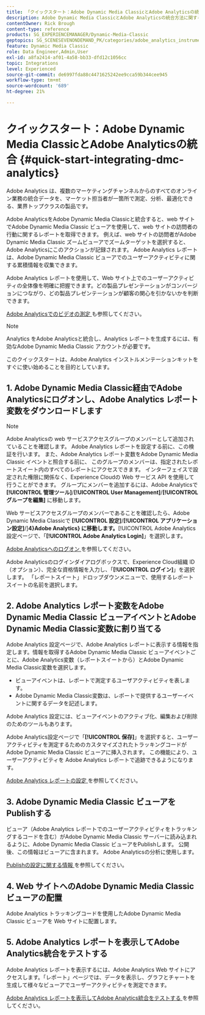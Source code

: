 ```yaml
---
title: 「クイックスタート：Adobe Dynamic Media ClassicとAdobe Analyticsの統合」
description: Adobe Dynamic Media ClassicとAdobe Analyticsの統合方法に関する概要とクイックスタートです。
contentOwner: Rick Brough
content-type: reference
products: SG_EXPERIENCEMANAGER/Dynamic-Media-Classic
geptopics: SG_SCENESEVENONDEMAND_PK/categories/adobe_analytics_instrumentation_kit
feature: Dynamic Media Classic
role: Data Engineer,Admin,User
exl-id: a8fa2414-af01-4a58-bb33-dfd12c1056cc
topic: Integrations
level: Experienced
source-git-commit: de6997fda88c4471625242ee9cca59b344cee945
workflow-type: tm+mt
source-wordcount: '689'
ht-degree: 21%

---
```


# クイックスタート：Adobe Dynamic Media ClassicとAdobe Analyticsの統合 {#quick-start-integrating-dmc-analytics}

Adobe Analytics は、複数のマーケティングチャンネルからのすべてのオンライン業務の統合データを、マーケット担当者が一箇所で測定、分析、最適化できる、業界トップクラスの製品です。

Adobe AnalyticsをAdobe Dynamic Media Classicと統合すると、web サイトでAdobe Dynamic Media Classic ビューアを使用して、web サイトの訪問者の行動に関するレポートを取得できます。 例えば、web サイトの訪問者がAdobe Dynamic Media Classic ズームビューアでズームターゲットを選択すると、Adobe Analyticsにこのアクションが記録されます。 Adobe Analytics レポートは、Adobe Dynamic Media Classic ビューアでのユーザーアクティビティに関する累積情報を収集できます。

Adobe Analytics レポートを使用して、Web サイト上でのユーザーアクティビティの全体像を明確に把握できます。どの製品プレゼンテーションがコンバージョンにつながり、どの製品プレゼンテーションが顧客の関心を引かないかを判断できます。

[Adobe Analyticsでのビデオの測定 ](https://experienceleague.adobe.com/en/docs/media-analytics/using/media-overview) も参照してください。

>[!NOTE]
>
>Analytics をAdobe Analyticsと統合し、Analytics レポートを生成するには、有効なAdobe Dynamic Media Classic アカウントが必要です。

このクイックスタートは、Adobe Analytics インストルメンテーションキットをすぐに使い始めることを目的としています。

## 1. Adobe Dynamic Media Classic経由でAdobe Analyticsにログオンし、Adobe Analytics レポート変数をダウンロードします

>[!NOTE]
>
>Adobe Analyticsの web サービスアクセスグループのメンバーとして追加されていることを確認します。 Adobe Analytics レポートを設定する前に、この検証を行います。 また、Adobe Analytics レポート変数をAdobe Dynamic Media Classic イベントと照合する前に、 このグループのメンバーは、指定されたレポートスイート内のすべてのレポートにアクセスできます。 インターフェイスで設定された権限に関係なく、Experience Cloudの Web サービス API を使用して行うことができます。 グループにメンバーを追加するには、Adobe Analyticsで **[!UICONTROL 管理ツール]**/**[!UICONTROL User Management]**/**[!UICONTROL グループを編集]** に移動します。

Web サービスアクセスグループのメンバーであることを確認したら、Adobe Dynamic Media Classicで **[!UICONTROL 設定]**/**[!UICONTROL アプリケーション設定]**/]**4}Adobe Analytics} に移動します。**[!UICONTROL  Adobe Analytics設定ページで、「**[!UICONTROL Adobe Analytics Login]**」を選択します。

[Adobe Analyticsへのログオン ](log-analytics.md#log_in_to_adobe_analytics) を参照してください。

Adobe Analyticsのログインダイアログボックスで、Experience Cloud組織 ID （オプション）、完全な資格情報を入力し、「**[!UICONTROL ログイン]**」を選択します。 「レポートスイート」ドロップダウンメニューで、使用するレポートスイートの名前を選択します。

## 2. Adobe Analytics レポート変数をAdobe Dynamic Media Classic ビューアイベントとAdobe Dynamic Media Classic変数に割り当てる

Adobe Analytics 設定ページで、Adobe Analytics レポートに表示する情報を指定します。情報を取得するAdobe Dynamic Media Classic ビューアイベントごとに、Adobe Analytics変数（レポートスイートから）とAdobe Dynamic Media Classic変数を選択します。

* ビューアイベントは、レポートで測定するユーザアクティビティを表します。
* Adobe Dynamic Media Classic変数は、レポートで提供するユーザーイベントに関するデータを記述します。

Adobe Analytics 設定には、ビューアイベントのアクティブ化、編集および削除のためのツールもあります。

Adobe Analytics設定ページで「**[!UICONTROL 保存]**」を選択すると、ユーザーアクティビティを測定するためのカスタマイズされたトラッキングコードがAdobe Dynamic Media Classic ビューアに挿入されます。 この機能により、ユーザーアクティビティを Adobe Analytics レポートで追跡できるようになります。

[Adobe Analytics レポートの設定 ](configuring-analytics-reports.md#configuring_adobe_analytics_reports) を参照してください。

## 3. Adobe Dynamic Media Classic ビューアをPublishする

ビューア（Adobe Analytics レポートでのユーザーアクティビティをトラッキングするコードを含む）がAdobe Dynamic Media Classic サーバーに読み込まれるように、Adobe Dynamic Media Classic ビューアをPublishします。 公開後、この情報はビューアに含まれます。 Adobe Analyticsの分析に使用します。

[Publishの設定に関する情報 ](publishing-analytics-configuration-information.md#publishing_adobe_analytics_configuration_information) を参照してください。

## 4. Web サイトへのAdobe Dynamic Media Classic ビューアの配置

Adobe Analytics トラッキングコードを使用したAdobe Dynamic Media Classic ビューアを Web サイトに配置します。

## 5. Adobe Analytics レポートを表示してAdobe Analytics統合をテストする

Adobe Analytics レポートを表示するには、Adobe Analytics Web サイトにアクセスします。「レポート」ページでは、データを表示し、グラフとチャートを生成して様々なビューアでユーザーアクティビティを測定できます。

[Adobe Analytics レポートを表示してAdobe Analytics統合をテストする ](testing-integration-viewing-analytics-report.md#testing_the_integration_by_viewing_an_adobe_analytics_report) を参照してください。
